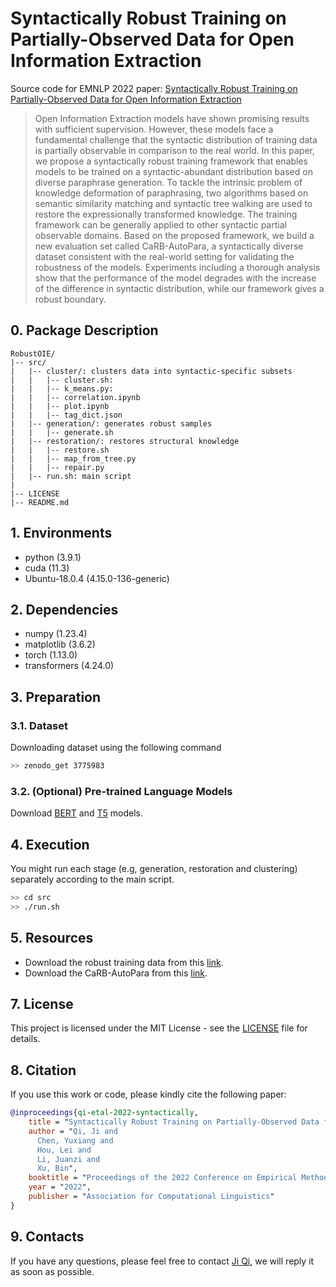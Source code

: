 # Syntactically Robust Training on Partially-Observed Data for Open Information Extraction
Source code for EMNLP 2022 paper: [Syntactically Robust Training on Partially-Observed Data for Open Information Extraction](https://2022.emnlp.org/)

> Open Information Extraction models have shown promising results with sufficient supervision. However, these models face a fundamental challenge that the syntactic distribution of training data is partially observable in comparison to the real world. In this paper, we propose a syntactically robust training framework that enables models to be trained on a syntactic-abundant distribution based on diverse paraphrase generation. To tackle the intrinsic problem of knowledge deformation of paraphrasing, two algorithms based on semantic similarity matching and syntactic tree walking are used to restore the expressionally transformed knowledge. The training framework can be generally applied to other syntactic partial observable domains. Based on the proposed framework, we build a new evaluation set called CaRB-AutoPara, a syntactically diverse dataset consistent with the real-world setting for validating the robustness of the models. Experiments including a thorough analysis show that the performance of the model degrades with the increase of the difference in syntactic distribution, while our framework gives a robust boundary.


## 0. Package Description
```
RobustOIE/
|-- src/
|   |-- cluster/: clusters data into syntactic-specific subsets
|   |   |-- cluster.sh:
|   |   |-- k_means.py:
|   |   |-- correlation.ipynb
|   |   |-- plot.ipynb
|   |   |-- tag_dict.json
|   |-- generation/: generates robust samples
|   |   |-- generate.sh
|   |-- restoration/: restores structural knowledge
|   |   |-- restore.sh
|   |   |-- map_from_tree.py
|   |   |-- repair.py
|   |-- run.sh: main script
|
|-- LICENSE
|-- README.md
```

## 1. Environments

- python         (3.9.1)
- cuda           (11.3)
- Ubuntu-18.0.4  (4.15.0-136-generic)

## 2. Dependencies

- numpy          (1.23.4)
- matplotlib     (3.6.2)
- torch          (1.13.0)
- transformers   (4.24.0)


## 3. Preparation

### 3.1. Dataset

Downloading dataset using the following command

```bash
>> zenodo_get 3775983
```


### 3.2. (Optional) Pre-trained Language Models

Download [BERT](https://huggingface.co/bert-base-uncased) and [T5](https://huggingface.co/t5-base) models.

## 4. Execution

You might run each stage (e.g, generation, restoration and clustering) separately according to the main script.

```bash
>> cd src
>> ./run.sh
```

## 5. Resources
- Download the robust training data from this [link](https://cloud.tsinghua.edu.cn/f/b595ffbfcb8c494d874c/).
- Download the CaRB-AutoPara from this [link](https://cloud.tsinghua.edu.cn/f/24a97b734cb94c80be6d/).


## 7. License

This project is licensed under the MIT License - see the [LICENSE](LICENSE) file for details.

## 8. Citation

If you use this work or code, please kindly cite the following paper:

```bib
@inproceedings{qi-etal-2022-syntactically,
    title = "Syntactically Robust Training on Partially-Observed Data for Open Information Extraction",
    author = "Qi, Ji and
      Chen, Yuxiang and
      Hou, Lei and
      Li, Juanzi and
      Xu, Bin",
    booktitle = "Proceedings of the 2022 Conference on Empirical Methods in Natural Language Processing (EMNLP)",
    year = "2022",
    publisher = "Association for Computational Linguistics"
}
```

## 9. Contacts

If you have any questions, please feel free to contact [Ji Qi](qj20@mails.tsinghua.edu.cn), we will reply it as soon as possible.
